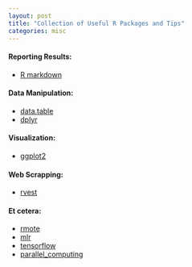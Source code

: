 ```yaml
---
layout: post
title: "Collection of Useful R Packages and Tips"
categories: misc
---
```


#### Reporting Results:
* <a href="https://www.rstudio.com/wp-content/uploads/2016/03/rmarkdown-cheatsheet-2.0.pdf"> R markdown </a>

#### Data Manipulation:
* <a href="https://s3.amazonaws.com/assets.datacamp.com/img/blog/data+table+cheat+sheet.pdf"> data.table </a>
* <a href="https://www.rstudio.com/wp-content/uploads/2015/02/data-wrangling-cheatsheet.pdf"> dplyr </a>

#### Visualization:
* <a href="https://www.rstudio.com/wp-content/uploads/2015/03/ggplot2-cheatsheet.pdf"> ggplot2 </a>

#### Web Scrapping:
* <a href="https://cran.r-project.org/web/packages/rvest/rvest.pdf"> rvest </a>

#### Et cetera:
* <a href="http://ryanhafen.com/blog/rmote"> rmote </a>
* <a href="https://cran.r-project.org/web/packages/mlr/vignettes/mlr.html"> mlr </a>
* <a href="https://tensorflow.rstudio.com/"> tensorflow </a>
* <a href="https://www.r-bloggers.com/r-with-parallel-computing-from-user-perspectives/"> parallel_computing </a>
